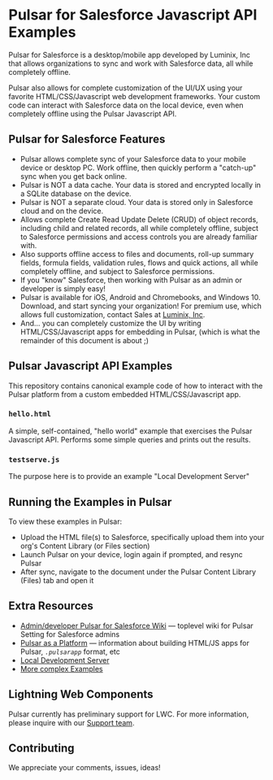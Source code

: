 Pulsar for Salesforce Javascript API Examples
=============================================

Pulsar for Salesforce is a desktop/mobile app developed by Luminix, Inc that allows organizations to sync and work with Salesforce data, all while completely offline.

Pulsar also allows for complete customization of the UI/UX using your favorite HTML/CSS/Javascript web development frameworks.  Your custom code can interact with Salesforce data on the local device, even when completely offline using the Pulsar Javascript API.

Pulsar for Salesforce Features
------------------------------
- Pulsar allows complete sync of your Salesforce data to your mobile device or desktop PC. Work offline, then quickly perform a "catch-up" sync when you get back online.
- Pulsar is NOT a data cache.  Your data is stored and encrypted locally in a SQLite database on the device.
- Pulsar is NOT a separate cloud.  Your data is stored only in Salesforce cloud and on the device.
- Allows complete Create Read Update Delete (CRUD) of object records, including child and related records, all while completely offline, subject to Salesforce permissions and access controls you are already familiar with.
- Also supports offline access to files and documents, roll-up summary fields, formula fields, validation rules, flows and quick actions, all while completely offline, and subject to Salesforce permissions.
- If you "know" Salesforce, then working with Pulsar as an admin or developer is simply easy!
- Pulsar is available for iOS, Android and Chromebooks, and Windows 10.  Download, and start syncing your organization!  For premium use, which allows full customization, contact Sales at [Luminix, Inc](https://www.luminixinc.com).
- And... you can completely customize the UI by writing HTML/CSS/Javascript apps for embedding in Pulsar, (which is what the remainder of this document is about ;)

Pulsar Javascript API Examples
------------------------------

This repository contains canonical example code of how to interact with the Pulsar platform from a custom embedded HTML/CSS/Javascript app.

### `hello.html`

A simple, self-contained, "hello world" example that exercises the Pulsar Javascript API.  Performs some simple queries and prints out the results.

### `testserve.js`

The purpose here is to provide an example "Local Development Server"

Running the Examples in Pulsar
------------------------------

To view these examples in Pulsar:

- Upload the HTML file(s) to Salesforce, specifically upload them into your org's Content Library (or Files section)
- Launch Pulsar on your device, login again if prompted, and resync Pulsar
- After sync, navigate to the document under the Pulsar Content Library (Files) tab and open it

Extra Resources
---------------

- [Admin/developer Pulsar for Salesforce Wiki](https://luminix.atlassian.net/wiki/spaces/PD) &mdash; toplevel wiki for Pulsar Setting for Salesforce admins
- [Pulsar as a Platform](https://luminix.atlassian.net/wiki/spaces/PD/pages/49152017/3-1.+Pulsar+as+a+Platform) &mdash; information about building HTML/JS apps for Pulsar, _`.pulsarapp`_ format, etc
- [Local Development Server](https://luminix.atlassian.net/wiki/spaces/PD/pages/831029249/Local+Development+Server)
- [More complex Examples](https://github.com/luminixinc/PulsarForSalesforceAdvancedJSExamples)

Lightning Web Components
------------------------

Pulsar currently has preliminary support for LWC.  For more information, please inquire with our [Support team](https://www.luminixinc.com).

Contributing
------------

We appreciate your comments, issues, ideas!
